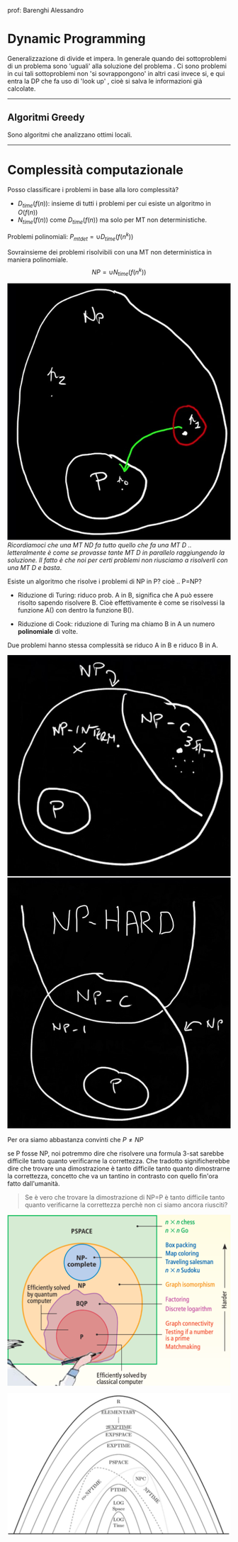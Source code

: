 prof: Barenghi Alessandro 

# Dynamic Programming 
Generalizzazione di divide et impera. In generale quando dei sottoproblemi di un problema sono 'uguali' alla soluzione del problema . 
Ci sono problemi in cui tali sottoproblemi non 'si sovrappongono' in altri casi invece si, e qui entra la DP che fa uso di 'look up' , cioè si salva le informazioni già calcolate. 

---- 
## Algoritmi Greedy 
Sono algoritmi che analizzano ottimi locali. 

----
# Complessità computazionale 
Posso classificare i problemi in base alla loro complessità? 

- $D_{time}(f(n))$: insieme di tutti i problemi per cui esiste un algoritmo in $O(f(n))$
- $N_{time}(f(n))$ come $D_{time}(f(n))$ ma solo per MT non deterministiche. 

Problemi polinomiali: $P_{mt det}=\cup D_{time}(f(n^k))$

Sovrainsieme dei problemi risolvibili con una MT non deterministica in maniera polinomiale. 
$$NP = \cup N_{time}(f(n^k))$$

![](np.jpg)
*Ricordiamoci che una MT ND fa tutto quello che fa una MT D .. letteralmente è come se provasse tante MT D in parallelo raggiungendo la soluzione. Il fatto è che noi per certi problemi non riusciamo a risolverli con una MT D e basta*.

Esiste un algoritmo che risolve i problemi di NP in P? 
cioè .. P=NP? 

- Riduzione di Turing: riduco prob. A in B, significa che A può essere risolto sapendo risolvere B. Cioè effettivamente è come se risolvessi la funzione A() con dentro la funzione B().

- Riduzione di Cook: riduzione di Turing ma chiamo B in A un numero **polinomiale** di volte. 

Due problemi hanno stessa complessità se riduco A in B e riduco B in A. 


![](nap.jpg)
![](nphard.jpg)

Per ora siamo abbastanza convinti che $P \ne NP$

se P fosse NP, noi potremmo dire che risolvere una formula 3-sat sarebbe difficile tanto quanto verificarne la correttezza. Che tradotto significherebbe dire che trovare una dimostrazione è tanto difficile tanto quanto dimostrarne la correttezza, concetto che va un tantino in contrasto con quello fin'ora fatto dall'umanità. 

> Se è vero che trovare la dimostrazione di NP=P è tanto difficile tanto quanto verificarne la correttezza perchè non ci siamo ancora riusciti? 


![](Pasted%20image%2020220621101538.png)

![](Pasted%20image%2020220621101614.png)